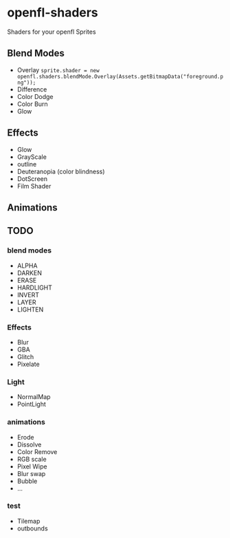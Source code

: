 # openfl-shaders
Shaders for your openfl Sprites

## Blend Modes

* Overlay `sprite.shader = new openfl.shaders.blendMode.Overlay(Assets.getBitmapData("foreground.png"));`
* Difference
* Color Dodge
* Color Burn
* Glow

## Effects

* Glow
* GrayScale
* outline
* Deuteranopia (color blindness)
* DotScreen
* Film Shader

## Animations


## TODO

### blend modes

* ALPHA					
* DARKEN					
* ERASE					
* HARDLIGHT				
* INVERT					
* LAYER					
* LIGHTEN


### Effects

* Blur
* GBA
* Glitch
* Pixelate

### Light

* NormalMap
* PointLight

### animations 

* Erode
* Dissolve
* Color Remove
* RGB scale
* Pixel Wipe
* Blur swap
* Bubble
* ...

### test

* Tilemap
* outbounds

